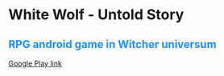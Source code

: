 <h1>White Wolf - Untold Story</h1>
<h2 style="color:dodgerblue;">RPG android game in Witcher universum</h2>
<p></p>
<a href="https://play.google.com/store/apps/details?id=com.rpg.white_wolf"><p>Google Play link</p></a>